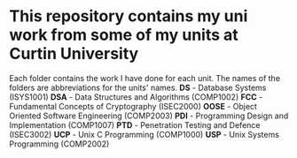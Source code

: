 # This repository contains my uni work from some of my units at Curtin University
Each folder contains the work I have done for each unit.
The names of the folders are abbreviations for the units' names.
**DS** - Database Systems (ISYS1001) 
**DSA** - Data Structures and Algorithms (COMP1002)
**FCC** - Fundamental Concepts of Cryptography (ISEC2000)
**OOSE** - Object Oriented Software Engineering (COMP2003)
**PDI** - Programming Design and Implementation (COMP1007)
**PTD** - Penetration Testing and Defence (ISEC3002)
**UCP** - Unix C Programming (COMP1000)
**USP** - Unix Systems Programming (COMP2002)
